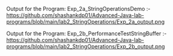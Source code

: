 
Output for the Program: Exp_2a_StringOperationsDemo :-https://github.com/shashankdp01/Advanced-Java-lab-programs/blob/main/lab2_StringOperations/Exp_2a_output.png

Output for the Program: Exp_2b_PerformanceTestStringBuffer  :-https://github.com/shashankdp01/Advanced-Java-lab-programs/blob/main/lab2_StringOperations/Exp_2b_output.png
